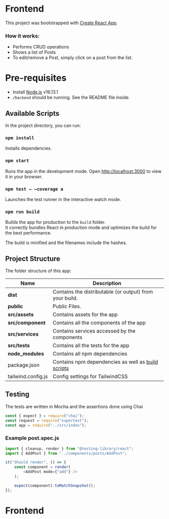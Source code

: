 # Frontend

This project was bootstrapped with [Create React App](https://github.com/facebook/create-react-app).

### How it works:


* Performs CRUD operations
* Shows a list of Posts
* To edit/remove a Post, simply click on a post from the list.


# Pre-requisites
- Install [Node.js](https://nodejs.org/en/) v16.13.1
- `/backend` should be running. See the README file inside.

## Available Scripts

In the project directory, you can run:

### `npm install`

Installs dependencies.

### `npm start`

Runs the app in the development mode.
Open [http://localhost:3000](http://localhost:3000) to view it in your browser.

### `npm test – –coverage a`

Launches the test runner in the interactive watch mode.

### `npm run build`

Builds the app for production to the `build` folder.\
It correctly bundles React in production mode and optimizes the build for the best performance.

The build is minified and the filenames include the hashes.



## Project Structure
The folder structure of this app:

| Name | Description |
| ------------------------ | --------------------------------------------------------------------------------------------- |
| **dist**                 | Contains the distributable (or output) from your build.  |
| **public**                 | Public Files.  |
| **src/assets**      | Contains assets for the app 
| **src/component**      | Contains all the components of the app
| **src/services**      | Contains services accessed by the components
| **src/tests**      | Contains all the tests for the app
| **node_modules**         | Contains all  npm dependencies                                                            |
| package.json             | Contains npm dependencies as well as [build scripts](#what-if-a-library-isnt-on-definitelytyped)   | tsconfig.json            | Config settings for compiling source code only written in TypeScript    
| tailwind.config.js              | Config settings for TailwindCSS  

## Testing
The tests are  written in Mocha and the assertions done using Chai

``` ts
const { expect } = require("chai");
const request = require("supertest");
const app = require("../src/index");
```

### Example post.spec.js
``` ts
import { cleanup, render } from "@testing-library/react";
import { AddPost } from "../components/posts/AddPost";

it("Should render", () => {
    const component = render(
        <AddPost mode={"add"} />
    );

    expect(component).toMatchSnapshot();
});
```


# Frontend

